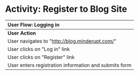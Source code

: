 # Activity: Register to Blog Site #

| User Flow: Logging in |
|:----------------------|
| **User Action**       | **Expectation**       | **Comments**          |
| User navigates to "http://blog.minderupt.com/" | User sees blog site with existing blog entries |                       |
| User clicks on "Log in" link | User sees page requesting credentials |                       |
| User clicks on "Register" link | User sees page requesting registration info |                       |
| User enters registration information and submits form | User sees page asking user to confirm |                       |